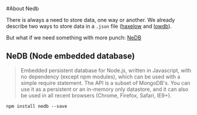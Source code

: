 #About Nedb

There is always a need to store data, one way or another.
We already describe two ways to store data in a `.json` file ([haxelow](../04haxelow) and [lowdb](../03lowdb)).

But what if we need something with more punch: [NeDB](https://github.com/louischatriot/nedb)

## NeDB (Node embedded database)

> Embedded persistent database for Node.js, written in Javascript, with no dependency (except npm modules), which can be used with a simple require statement. The API is a subset of MongoDB's. You can use it as a persistent or an in-memory only datastore, and it can also be used in all recent browsers (Chrome, Firefox, Safari, IE9+).


```
npm install nedb --save 
```
